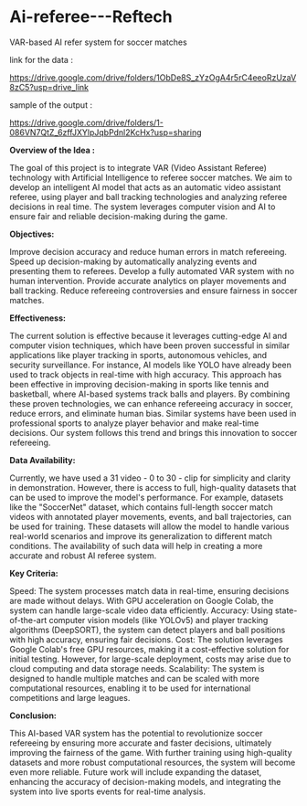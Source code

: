 # Ai-referee---Reftech
VAR-based AI refer system for soccer matches


link for the data :

https://drive.google.com/drive/folders/1ObDe8S_zYzOgA4r5rC4eeoRzUzaV8zC5?usp=drive_link

sample of the output :

https://drive.google.com/drive/folders/1-086VN7QtZ_6zffJXYlpJqbPdnl2KcHx?usp=sharing

**Overview of the Idea :**

The goal of this project is to integrate VAR (Video Assistant Referee) technology with Artificial Intelligence to referee soccer matches. We aim to develop an intelligent AI model that acts as an automatic video assistant referee, using player and ball tracking technologies and analyzing referee decisions in real time. The system leverages computer vision and AI to ensure fair and reliable decision-making during the game.

**Objectives:**

Improve decision accuracy and reduce human errors in match refereeing.
Speed up decision-making by automatically analyzing events and presenting them to referees.
Develop a fully automated VAR system with no human intervention.
Provide accurate analytics on player movements and ball tracking.
Reduce refereeing controversies and ensure fairness in soccer matches.

**Effectiveness:** 

The current solution is effective because it leverages cutting-edge AI and computer vision techniques, which have been proven successful in similar applications like player tracking in sports, autonomous vehicles, and security surveillance. For instance, AI models like YOLO have already been used to track objects in real-time with high accuracy.
This approach has been effective in improving decision-making in sports like tennis and basketball, where AI-based systems track balls and players. By combining these proven technologies, we can enhance refereeing accuracy in soccer, reduce errors, and eliminate human bias.
Similar systems have been used in professional sports to analyze player behavior and make real-time decisions. Our system follows this trend and brings this innovation to soccer refereeing.


**Data Availability:**

Currently, we have used a 31 video - 0 to 30 - clip for simplicity and clarity in demonstration. However, there is access to full, high-quality datasets that can be used to improve the model's performance.
For example, datasets like the "SoccerNet" dataset, which contains full-length soccer match videos with annotated player movements, events, and ball trajectories, can be used for training. These datasets will allow the model to handle various real-world scenarios and improve its generalization to different match conditions.
The availability of such data will help in creating a more accurate and robust AI referee system.

**Key Criteria:**

Speed: The system processes match data in real-time, ensuring decisions are made without delays. With GPU acceleration on Google Colab, the system can handle large-scale video data efficiently.
Accuracy: Using state-of-the-art computer vision models (like YOLOv5) and player tracking algorithms (DeepSORT), the system can detect players and ball positions with high accuracy, ensuring fair decisions.
Cost: The solution leverages Google Colab's free GPU resources, making it a cost-effective solution for initial testing. However, for large-scale deployment, costs may arise due to cloud computing and data storage needs.
Scalability: The system is designed to handle multiple matches and can be scaled with more computational resources, enabling it to be used for international competitions and large leagues.

**Conclusion:**

This AI-based VAR system has the potential to revolutionize soccer refereeing by ensuring more accurate and faster decisions, ultimately improving the fairness of the game. With further training using high-quality datasets and more robust computational resources, the system will become even more reliable.
Future work will include expanding the dataset, enhancing the accuracy of decision-making models, and integrating the system into live sports events for real-time analysis.
